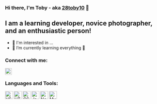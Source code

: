 ### Hi there, I'm Toby  - aka [28toby10][discord] 👋 

## I am a learning developer, novice photographer, and an enthusiastic person!

- 👀 I'm interested in ...
- 🌱 I’m currently learning everything 🤣


### Connect with me:

[<img align="left" alt="codeSTACKr.com" width="22px" src="https://www.svgrepo.com/show/353655/discord-icon.svg" />][discord]

<br />

### Languages and Tools:

[<img align="left" alt="VSCode" width="26px" src="https://www.svgrepo.com/show/354522/visual-studio-code.svg" />][vscode]
[<img align="left" alt="HTML5" width="26px" src="https://www.svgrepo.com/show/349402/html5.svg" />][html5]
[<img align="left" alt="CSS3" width="26px" src="https://www.svgrepo.com/show/349330/css3.svg" />][css3]
[<img align="left" alt="JavaScript" width="26px" src="https://www.svgrepo.com/show/349419/javascript.svg" />][javascript]
[<img align="left" alt="Node.js" width="26px" src="https://www.svgrepo.com/show/378837/node.svg" />][nodejs]
[<img align="left" alt="MySQL" width="26px" src="https://www.svgrepo.com/show/354099/mysql.svg" />][mysql]

[discord]: https://discordapp.com/users/525711965771792394
[vscode]: https://code.visualstudio.com
[html5]: https://www.w3schools.com/html/
[css3]: https://www.w3schools.com/w3css/w3css_downloads.asp
[javascript]: https://www.w3schools.com/js/
[nodejs]: https://nodejs.org/en/
[mysql]: https://www.mysql.com

